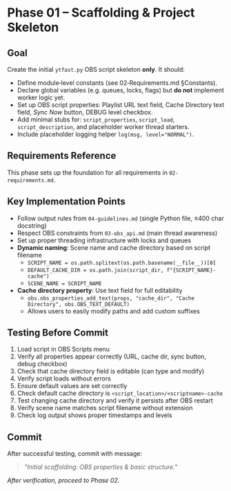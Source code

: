 # Phase 01 – Scaffolding & Project Skeleton

## Goal
Create the initial `ytfast.py` OBS script skeleton **only**. It should:

- Define module‑level constants (see 02‑Requirements.md §Constants).
- Declare global variables (e.g. queues, locks, flags) but **do not** implement worker logic yet.
- Set up OBS script properties: Playlist URL text field, Cache Directory text field, *Sync Now* button, DEBUG level checkbox.
- Add minimal stubs for: `script_properties`, `script_load`, `script_description`, and placeholder worker thread starters.
- Include placeholder logging helper `log(msg, level="NORMAL")`.

## Requirements Reference
This phase sets up the foundation for all requirements in `02-requirements.md`.

## Key Implementation Points
- Follow output rules from `04-guidelines.md` (single Python file, ≤400 char docstring)
- Respect OBS constraints from `03-obs_api.md` (main thread awareness)
- Set up proper threading infrastructure with locks and queues
- **Dynamic naming**: Scene name and cache directory based on script filename
  - `SCRIPT_NAME = os.path.splitext(os.path.basename(__file__))[0]`
  - `DEFAULT_CACHE_DIR = os.path.join(script_dir, f"{SCRIPT_NAME}-cache")`
  - `SCENE_NAME = SCRIPT_NAME`
- **Cache directory property**: Use text field for full editability
  - `obs.obs_properties_add_text(props, "cache_dir", "Cache Directory", obs.OBS_TEXT_DEFAULT)`
  - Allows users to easily modify paths and add custom suffixes

## Testing Before Commit
1. Load script in OBS Scripts menu
2. Verify all properties appear correctly (URL, cache dir, sync button, debug checkbox)
3. Check that cache directory field is editable (can type and modify)
4. Verify script loads without errors
5. Ensure default values are set correctly
6. Check default cache directory is `<script_location>/<scriptname>-cache`
7. Test changing cache directory and verify it persists after OBS restart
8. Verify scene name matches script filename without extension
9. Check log output shows proper timestamps and levels

## Commit
After successful testing, commit with message:  
> *"Initial scaffolding: OBS properties & basic structure."*

*After verification, proceed to Phase 02.*
